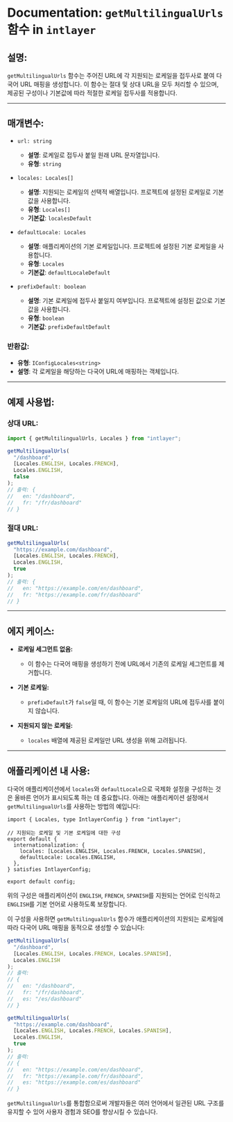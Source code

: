 # Documentation: `getMultilingualUrls` 함수 in `intlayer`

## 설명:

`getMultilingualUrls` 함수는 주어진 URL에 각 지원되는 로케일을 접두사로 붙여 다국어 URL 매핑을 생성합니다. 이 함수는 절대 및 상대 URL을 모두 처리할 수 있으며, 제공된 구성이나 기본값에 따라 적절한 로케일 접두사를 적용합니다.

---

## 매개변수:

- `url: string`

  - **설명**: 로케일로 접두사 붙일 원래 URL 문자열입니다.
  - **유형**: `string`

- `locales: Locales[]`

  - **설명**: 지원되는 로케일의 선택적 배열입니다. 프로젝트에 설정된 로케일로 기본값을 사용합니다.
  - **유형**: `Locales[]`
  - **기본값**: `localesDefault`

- `defaultLocale: Locales`

  - **설명**: 애플리케이션의 기본 로케일입니다. 프로젝트에 설정된 기본 로케일을 사용합니다.
  - **유형**: `Locales`
  - **기본값**: `defaultLocaleDefault`

- `prefixDefault: boolean`
  - **설명**: 기본 로케일에 접두사 붙일지 여부입니다. 프로젝트에 설정된 값으로 기본값을 사용합니다.
  - **유형**: `boolean`
  - **기본값**: `prefixDefaultDefault`

### 반환값:

- **유형**: `IConfigLocales<string>`
- **설명**: 각 로케일을 해당하는 다국어 URL에 매핑하는 객체입니다.

---

## 예제 사용법:

### 상대 URL:

```typescript
import { getMultilingualUrls, Locales } from "intlayer";

getMultilingualUrls(
  "/dashboard",
  [Locales.ENGLISH, Locales.FRENCH],
  Locales.ENGLISH,
  false
);
// 출력: {
//   en: "/dashboard",
//   fr: "/fr/dashboard"
// }
```

### 절대 URL:

```typescript
getMultilingualUrls(
  "https://example.com/dashboard",
  [Locales.ENGLISH, Locales.FRENCH],
  Locales.ENGLISH,
  true
);
// 출력: {
//   en: "https://example.com/en/dashboard",
//   fr: "https://example.com/fr/dashboard"
// }
```

---

## 에지 케이스:

- **로케일 세그먼트 없음:**

  - 이 함수는 다국어 매핑을 생성하기 전에 URL에서 기존의 로케일 세그먼트를 제거합니다.

- **기본 로케일:**

  - `prefixDefault`가 `false`일 때, 이 함수는 기본 로케일의 URL에 접두사를 붙이지 않습니다.

- **지원되지 않는 로케일:**
  - `locales` 배열에 제공된 로케일만 URL 생성을 위해 고려됩니다.

---

## 애플리케이션 내 사용:

다국어 애플리케이션에서 `locales`와 `defaultLocale`으로 국제화 설정을 구성하는 것은 올바른 언어가 표시되도록 하는 데 중요합니다. 아래는 애플리케이션 설정에서 `getMultilingualUrls`를 사용하는 방법의 예입니다:

```tsx
import { Locales, type IntlayerConfig } from "intlayer";

// 지원되는 로케일 및 기본 로케일에 대한 구성
export default {
  internationalization: {
    locales: [Locales.ENGLISH, Locales.FRENCH, Locales.SPANISH],
    defaultLocale: Locales.ENGLISH,
  },
} satisfies IntlayerConfig;

export default config;
```

위의 구성은 애플리케이션이 `ENGLISH`, `FRENCH`, `SPANISH`를 지원되는 언어로 인식하고 `ENGLISH`를 기본 언어로 사용하도록 보장합니다.

이 구성을 사용하면 `getMultilingualUrls` 함수가 애플리케이션의 지원되는 로케일에 따라 다국어 URL 매핑을 동적으로 생성할 수 있습니다:

```typescript
getMultilingualUrls(
  "/dashboard",
  [Locales.ENGLISH, Locales.FRENCH, Locales.SPANISH],
  Locales.ENGLISH
);
// 출력:
// {
//   en: "/dashboard",
//   fr: "/fr/dashboard",
//   es: "/es/dashboard"
// }

getMultilingualUrls(
  "https://example.com/dashboard",
  [Locales.ENGLISH, Locales.FRENCH, Locales.SPANISH],
  Locales.ENGLISH,
  true
);
// 출력:
// {
//   en: "https://example.com/en/dashboard",
//   fr: "https://example.com/fr/dashboard",
//   es: "https://example.com/es/dashboard"
// }
```

`getMultilingualUrls`를 통합함으로써 개발자들은 여러 언어에서 일관된 URL 구조를 유지할 수 있어 사용자 경험과 SEO를 향상시킬 수 있습니다.
